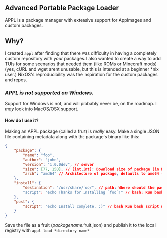 ## Advanced Portable Package Loader
APPL is a package manager with extensive support for AppImages and custom packages.

## Why?
I created `appl` after finding that there was difficulty in having a completely custom repository with *your* packages.
I also wanted to create a way to add TUIs for some scenarios that needed them (like ROMs or Minecraft mods)
(yes, cURL and wget arent unusable, but this is intended at a beginner *nix user.)
NixOS's reproducibility was the inspiration for the custom packages and repos.

### *APPL is not supported on Windows.*
Support for Windows is not, and will probably never be, on the roadmap. I *may* look into MacOS/OSX support.

#### How do I use it?
Making an APPL package (called a fruit) is *really* easy. Make a single JSON file containing metadata along with the package's binary like this:
```json
{
    "package": {
        "name": "foo",
        "author": "john",
        "version": "1.0.0dev", // semver
        "size": [77, 150], // [int,int]: Download size of package (in MB, not MiB), followed by total install size.
        "arch": "amd64" // Architecture of package, defaults to amd64 (x86_64)
    },
    "install": {
        "destination": "/usr/share/foo/", // path: Where should the package install to? default /usr/share/(package name)
        "script": "echo Thanks for installing `foo`!" // bash: Run bash script when starting the install process
    },
    "post": {
        "script": "echo Install complete. :)" // bash Run bash script when download done. Useful for adding to PATH or linking/verifying dependancies 
    }
}
```
Save the file as a fruit (*packagename*.fruit.json) and publish it to the local registry with `appl load *directory name*` 

